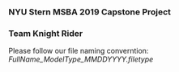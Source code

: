 ### NYU Stern MSBA 2019 Capstone Project
### Team Knight Rider

Please follow our file naming converntion: 
*FullName_ModelType_MMDDYYYY.filetype*

